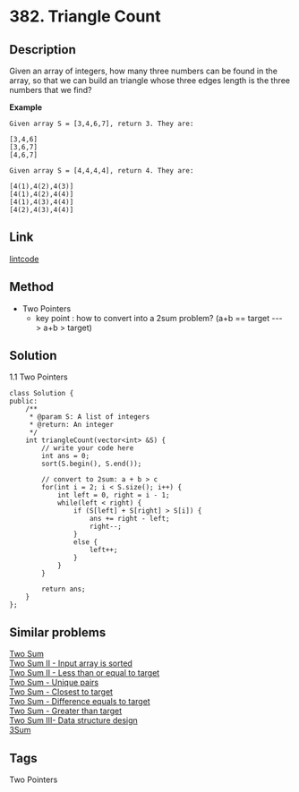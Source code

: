 # 382. Triangle Count

## Description

Given an array of integers, how many three numbers can be found in the array, so that we can build an triangle whose three edges length is the three numbers that we find?

**Example**
```
Given array S = [3,4,6,7], return 3. They are:

[3,4,6]
[3,6,7]
[4,6,7]

Given array S = [4,4,4,4], return 4. They are:

[4(1),4(2),4(3)]
[4(1),4(2),4(4)]
[4(1),4(3),4(4)]
[4(2),4(3),4(4)]
```

## Link
[lintcode](https://www.lintcode.com/problem/triangle-count/)

## Method
* Two Pointers
  * key point : how to convert into a 2sum problem? (a+b == target ---> a+b > target)

## Solution
1.1 Two Pointers
~~~
class Solution {
public:
    /**
     * @param S: A list of integers
     * @return: An integer
     */
    int triangleCount(vector<int> &S) {
        // write your code here
        int ans = 0;
        sort(S.begin(), S.end());
        
        // convert to 2sum: a + b > c 
        for(int i = 2; i < S.size(); i++) {
            int left = 0, right = i - 1;
            while(left < right) {
                if (S[left] + S[right] > S[i]) {
                    ans += right - left;
                    right--;
                }
                else {
                    left++;
                }
            }
        }
        
        return ans;
    }
};
~~~


## Similar problems
[Two Sum](https://lintcode.com/problem/two-sum/)  
[Two Sum II - Input array is sorted](https://lintcode.com/problem/two-sum-input-array-is-sorted/)   
[Two Sum II - Less than or equal to target](https://lintcode.com/problem/two-sum-less-than-or-equal-to-target/)   
[Two Sum - Unique pairs](https://lintcode.com/problem/two-sum-unique-pairs/)  
[Two Sum - Closest to target](https://lintcode.com/problem/two-sum-closest-to-target/)  
[Two Sum - Difference equals to target](https://lintcode.com/problem/two-sum-difference-equals-to-target/)  
[Two Sum - Greater than target](https://lintcode.com/problem/two-sum-greater-than-target/)  
[Two Sum III- Data structure design](https://lintcode.com/problem/two-sum-data-structure-design/)  
[3Sum](https://lintcode.com/problem/3sum/)

## Tags
Two Pointers
